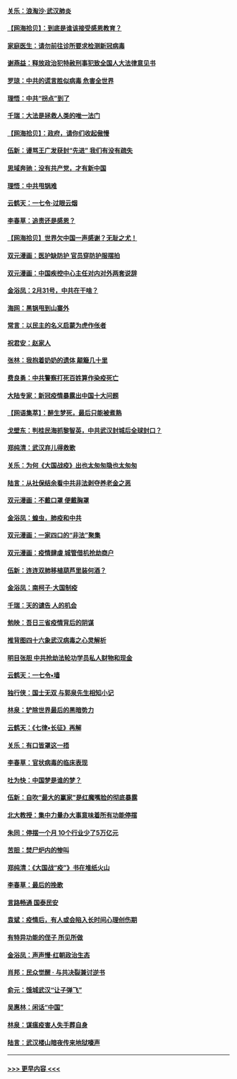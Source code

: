 #### [关乐：浪淘沙·武汉肺炎](../pages/nsc993/n11931792.md?t=03120003) 
#### [【网海拾贝】：到底是谁该接受感恩教育？](../pages/nsc993/n11931552.md?t=03120003) 
#### [家庭医生：请勿前往诊所要求检测新冠病毒](../pages/nsc993/n11929190.md?t=03120003) 
#### [谢燕益：释放政治犯特赦刑事犯致全国人大法律意见书](../pages/nsc993/n11928978.md?t=03120003) 
#### [罗琼：中共的谎言胜似病毒 危害全世界](../pages/nsc993/n11922636.md?t=03120003) 
#### [理悟：中共“拐点”到了](../pages/nsc993/n11928496.md?t=03120003) 
#### [千瑞：大法是拯救人类的唯一法门](../pages/nsc993/n11927637.md?t=03120003) 
#### [【网海拾贝】：政府，请你们收起傲慢](../pages/nsc993/n11926932.md?t=03120003) 
#### [伍新：谩骂王广发获封“先进” 我们有没有疏失](../pages/nsc993/n11926101.md?t=03120003) 
#### [思域奔驰：没有共产党，才有新中国](../pages/nsc993/n11926058.md?t=03120003) 
#### [理悟：中共甩锅难](../pages/nsc993/n11925355.md?t=03120003) 
#### [云鹤天：一七令·过眼云烟](../pages/nsc993/n11925284.md?t=03120003) 
#### [李春草：追责还是感恩？](../pages/nsc993/n11925274.md?t=03120003) 
#### [【网海拾贝】世界欠中国一声感谢？无耻之尤！](../pages/nsc993/n11925239.md?t=03120003) 
#### [双元漫画：医护缺防护 官员穿防护服摆拍](../pages/nsc993/n11923899.md?t=03120003) 
#### [双元漫画：中国疾控中心主任对内对外两套说辞](../pages/nsc993/n11921994.md?t=03120003) 
#### [金浴凤：2月31号，中共在干啥？](../pages/nsc993/n11922706.md?t=03120003) 
#### [海网：黑锅甩到山寨外](../pages/nsc993/n11922688.md?t=03120003) 
#### [常言：以民主的名义启蒙为虎作伥者](../pages/nsc993/n11922217.md?t=03120003) 
#### [祝君安：赵家人](../pages/nsc993/n11922209.md?t=03120003) 
#### [张林：我抱着奶奶的遗体 颠簸几十里](../pages/nsc993/n11920945.md?t=03120003) 
#### [费良勇：中共警察打死百姓算作染疫死亡](../pages/nsc993/n11919264.md?t=03120003) 
#### [大陆专家：新冠疫情暴露出中国十大问题](../pages/nsc993/n11919187.md?t=03120003) 
#### [【网语集萃】：醉生梦死，最后只能被煮熟](../pages/nsc993/n11918994.md?t=03120003) 
#### [戈壁东：判桂民海抓黎智英，中共武汉封城后全球封口？](../pages/nsc993/n11917982.md?t=03120003) 
#### [郑纯清：武汉弃儿得救歌](../pages/nsc993/n11917881.md?t=03120003) 
#### [关乐：为何《大国战疫》出也太匆匆隐也太匆匆](../pages/nsc993/n11917792.md?t=03120003) 
#### [陆言：从社保结余看中共非法剥夺养老金之恶](../pages/nsc993/n11917084.md?t=03120003) 
#### [双元漫画：不戴口罩 便戴胸罩](../pages/nsc993/n11916447.md?t=03120003) 
#### [金浴凤：蝗虫，肺疫和中共](../pages/nsc993/n11916904.md?t=03120003) 
#### [双元漫画：一家四口的“非法”聚集](../pages/nsc993/n11916378.md?t=03120003) 
#### [双元漫画：疫情肆虐 城管借机抢劫商户](../pages/nsc993/n11916310.md?t=03120003) 
#### [伍新：连连双肺移植葫芦里装何酒？](../pages/nsc993/n11913667.md?t=03120003) 
#### [金浴凤：南柯子·大国制疫](../pages/nsc993/n11913657.md?t=03120003) 
#### [千瑞：天的谴告  人的机会](../pages/nsc993/n11913309.md?t=03120003) 
#### [勉映：吾日三省疫情背后的阴谋](../pages/nsc993/n11913079.md?t=03120003) 
#### [推背图四十六象武汉病毒之心灵解析](../pages/nsc993/n11911761.md?t=03120003) 
#### [明目张胆 中共抢劫法轮功学员私人财物和现金](../pages/nsc993/n11910262.md?t=03120003) 
#### [云鹤天：一七令▪墙](../pages/nsc993/n11910627.md?t=03120003) 
#### [独行侠：国士无双 与郭泉先生相知小记](../pages/nsc993/n11910613.md?t=03120003) 
#### [林泉：铲除世界最后的黑暗势力](../pages/nsc993/n11909320.md?t=03120003) 
#### [云鹤天：《七律▪长征》再解](../pages/nsc993/n11909327.md?t=03120003) 
#### [关乐：有口皆罩这一捂](../pages/nsc993/n11908393.md?t=03120003) 
#### [李春草：官状病毒的临床表现](../pages/nsc993/n11908339.md?t=03120003) 
#### [吐为快：中国梦是谁的梦？](../pages/nsc993/n11906564.md?t=03120003) 
#### [伍新：自吹“最大的赢家”是红魔嘴脸的彻底暴露](../pages/nsc993/n11906407.md?t=03120003) 
#### [北大教授：集中力量办大事意味着所有功能停摆](../pages/nsc993/n11904800.md?t=03120003) 
#### [朱同：停摆一个月 10个行业少了5万亿元](../pages/nsc993/n11904498.md?t=03120003) 
#### [苦胆：焚尸炉内的惨叫](../pages/nsc993/n11904479.md?t=03120003) 
#### [郑纯清：《大国战“疫”》书在堆纸火山](../pages/nsc993/n11904450.md?t=03120003) 
#### [李春草：最后的挽歌](../pages/nsc993/n11904441.md?t=03120003) 
#### [言路畅通 国泰民安](../pages/nsc993/n11904222.md?t=03120003) 
#### [袁斌：疫情后，有人或会陷入长时间心理创伤期](../pages/nsc993/n11901514.md?t=03120003) 
#### [有特异功能的侄子 所见所做](../pages/nsc993/n11901154.md?t=03120003) 
#### [金浴凤：声声慢‧红朝政治生态](../pages/nsc993/n11899553.md?t=03120003) 
#### [肖邦：民众觉醒 · 与共决裂兼讨逆书](../pages/nsc993/n11898435.md?t=03120003) 
#### [俞元：饿城武汉“让子弹飞”](../pages/nsc993/n11898344.md?t=03120003) 
#### [吴惠林：闲话“中国”](../pages/nsc993/n11898182.md?t=03120003) 
#### [林泉：谋瘟疫害人失手葬自身](../pages/nsc993/n11897892.md?t=03120003) 
#### [陆言：武汉楼山暗夜传来地狱嚎声](../pages/nsc993/n11897033.md?t=03120003) 

----
#### [ >>> 更早内容 <<< ](../indexes/nsc993-earlier.md)

